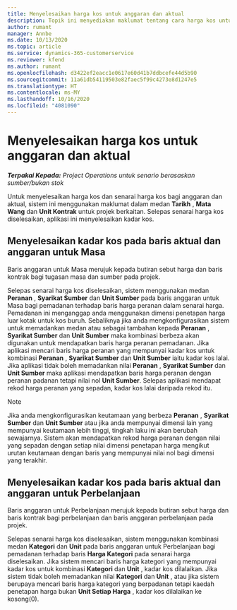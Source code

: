 ```yaml
---
title: Menyelesaikan harga kos untuk anggaran dan aktual
description: Topik ini menyediakan maklumat tentang cara harga kos untuk anggaran dan aktual diselesaikan.
author: rumant
manager: Annbe
ms.date: 10/13/2020
ms.topic: article
ms.service: dynamics-365-customerservice
ms.reviewer: kfend
ms.author: rumant
ms.openlocfilehash: d3422ef2eacc1e0617e60d41b7ddbcefe44d5b90
ms.sourcegitcommit: 11a61db54119503e82faec5f99c4273e8d1247e5
ms.translationtype: HT
ms.contentlocale: ms-MY
ms.lasthandoff: 10/16/2020
ms.locfileid: "4081090"
---
```

# <a name="resolving-cost-prices-for-estimates-and-actuals"></a>Menyelesaikan harga kos untuk anggaran dan aktual

_**Terpakai Kepada:** Project Operations untuk senario berasaskan sumber/bukan stok_

Untuk menyelesaikan harga kos dan senarai harga kos bagi anggaran dan aktual, sistem ini menggunakan maklumat dalam medan **Tarikh** , **Mata Wang** dan **Unit Kontrak** untuk projek berkaitan. Selepas senarai harga kos diselesaikan, aplikasi ini menyelesaikan kadar kos.

## <a name="resolving-cost-rates-on-actual-and-estimate-lines-for-time"></a>Menyelesaikan kadar kos pada baris aktual dan anggaran untuk Masa

Baris anggaran untuk Masa merujuk kepada butiran sebut harga dan baris kontrak bagi tugasan masa dan sumber pada projek.

Selepas senarai harga kos diselesaikan, sistem menggunakan medan **Peranan** , **Syarikat Sumber** dan **Unit Sumber** pada baris anggaran untuk Masa bagi pemadanan terhadap baris harga peranan dalam senarai harga. Pemadanan ini menganggap anda menggunakan dimensi penetapan harga luar kotak untuk kos buruh. Sebaliknya jika anda mengkonfigurasikan sistem untuk memadankan medan atau sebagai tambahan kepada **Peranan** , **Syarikat Sumber** dan **Unit Sumber** maka kombinasi berbeza akan digunakan untuk mendapatkan baris harga peranan pemadanan. Jika aplikasi mencari baris harga peranan yang mempunyai kadar kos untuk kombinasi **Peranan** , **Syarikat Sumber** dan **Unit Sumber** iaitu kadar kos lalai. Jika aplikasi tidak boleh memadankan nilai **Peranan** , **Syarikat Sumber** dan **Unit Sumber** maka aplikasi mendapatkan baris harga peranan dengan peranan padanan tetapi nilai nol **Unit Sumber**. Selepas aplikasi mendapat rekod harga peranan yang sepadan, kadar kos lalai daripada rekod itu. 

> [!NOTE]
> Jika anda mengkonfigurasikan keutamaan yang berbeza **Peranan** , **Syarikat Sumber** dan **Unit Sumber** atau jika anda mempunyai dimensi lain yang mempunyai keutamaan lebih tinggi, tingkah laku ini akan berubah sewajarnya. Sistem akan mendapatkan rekod harga peranan dengan nilai yang sepadan dengan setiap nilai dimensi penetapan harga mengikut urutan keutamaan dengan baris yang mempunyai nilai nol bagi dimensi yang terakhir.

## <a name="resolving-cost-rates-on-actual-and-estimate-lines-for-expense"></a>Menyelesaikan kadar kos pada baris aktual dan anggaran untuk Perbelanjaan

Baris anggaran untuk Perbelanjaan merujuk kepada butiran sebut harga dan baris kontrak bagi perbelanjaan dan baris anggaran perbelanjaan pada projek.

Selepas senarai harga kos diselesaikan, sistem menggunakan kombinasi medan **Kategori** dan **Unit** pada baris anggaran untuk Perbelanjaan bagi pemadanan terhadap baris **Harga Kategori** pada senarai harga diselesaikan. Jika sistem mencari baris harga kategori yang mempunyai kadar kos untuk kombinasi **Kategori** dan **Unit** , kadar kos dilalaikan. Jika sistem tidak boleh memadankan nilai **Kategori** dan **Unit** , atau jika sistem berupaya mencari baris harga kategori yang berpadanan tetapi kaedah penetapan harga bukan **Unit Setiap Harga** , kadar kos dilalaikan ke kosong(0).
